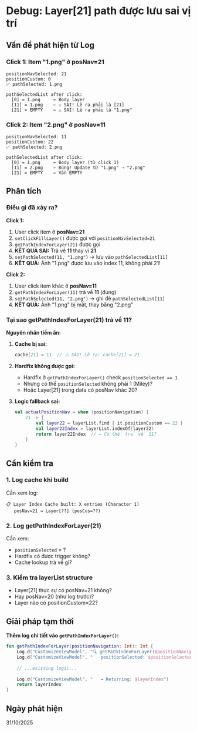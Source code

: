 # Debug: Layer[21] path được lưu sai vị trí

## Vấn đề phát hiện từ Log

### Click 1: Item "1.png" ở posNav=21
```
positionNavSelected: 21
positionCustom: 0
✅ pathSelected: 1.png

pathSelectedList after click:
  [0] = 1.png     ← Body layer
  [11] = 1.png    ← ⚠️ SAI! Lẽ ra phải là [21]
  [21] = EMPTY    ← ⚠️ SAI! Lẽ ra phải là "1.png"
```

### Click 2: Item "2.png" ở posNav=11  
```
positionNavSelected: 11
positionCustom: 22
✅ pathSelected: 2.png

pathSelectedList after click:
  [0] = 1.png     ← Body layer (từ click 1)
  [11] = 2.png    ← Đúng! Update từ "1.png" → "2.png"
  [21] = EMPTY    ← Vẫn EMPTY
```

## Phân tích

### Điều gì đã xảy ra?

**Click 1:**
1. User click item ở **posNav=21**
2. `setClickFillLayer()` được gọi với `positionNavSelected=21`
3. `getPathIndexForLayer(21)` được gọi
4. **KẾT QUẢ SAI:** Trả về **11** thay vì **21**
5. `setPathSelected(11, "1.png")` → lưu vào `pathSelectedList[11]`
6. **KẾT QUẢ:** Ảnh "1.png" được lưu vào index 11, không phải 21!

**Click 2:**
1. User click item khác ở **posNav=11**
2. `getPathIndexForLayer(11)` trả về **11** (đúng)
3. `setPathSelected(11, "2.png")` → ghi đè `pathSelectedList[11]`
4. **KẾT QUẢ:** Ảnh "1.png" bị mất, thay bằng "2.png"

### Tại sao getPathIndexForLayer(21) trả về 11?

**Nguyên nhân tiềm ẩn:**

1. **Cache bị sai:** 
   ```kotlin
   cache[21] = 11  // ⚠️ SAI! Lẽ ra: cache[21] = 21
   ```

2. **Hardfix không được gọi:**
   - Hardfix ở `getPathIndexForLayer()` check `positionSelected == 1`
   - Nhưng có thể `positionSelected` không phải 1 (Miley)?
   - Hoặc Layer[21] trong data có posNav khác 20?

3. **Logic fallback sai:**
   ```kotlin
   val actualPositionNav = when (positionNavigation) {
       21 -> {
           val layer22 = layerList.find { it.positionCustom == 22 }
           val layer22Index = layerList.indexOf(layer22)
           return layer22Index  // ← Có thể trả về 11?
       }
   }
   ```

## Cần kiểm tra

### 1. Log cache khi build
Cần xem log:
```
📋 Layer Index Cache built: X entries (Character 1)
   posNav=21 → Layer[??] (posCus=??)
```

### 2. Log getPathIndexForLayer(21)
Cần xem:
- `positionSelected` = ?
- Hardfix có được trigger không?
- Cache lookup trả về gì?

### 3. Kiểm tra layerList structure
- Layer[21] thực sự có posNav=21 không?
- Hay posNav=20 (như log trước)?
- Layer nào có positionCustom=22?

## Giải pháp tạm thời

**Thêm log chi tiết vào `getPathIndexForLayer()`:**
```kotlin
fun getPathIndexForLayer(positionNavigation: Int): Int {
    Log.d("CustomizeViewModel", "🔍 getPathIndexForLayer($positionNavigation)")
    Log.d("CustomizeViewModel", "   positionSelected: $positionSelected")
    
    // ...existing logic...
    
    Log.d("CustomizeViewModel", "   → Returning: $layerIndex")
    return layerIndex
}
```

## Ngày phát hiện
31/10/2025

